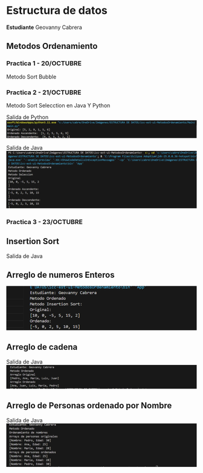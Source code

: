 
# Estructura de datos

**Estudiante** Geovanny Cabrera

## Metodos Ordenamiento

### Practica 1 - 20/OCTUBRE
Metodo Sort Bubble


### Practica 2 - 21/OCTUBRE
Metodo Sort Selecction en Java Y Python

Salida de Python
![alt text](assets/sortSelectionPy.png)


Salida de Java
![alt text](assets/sortSelectionJv.png)


### Practica 3 - 23/OCTUBRE
## Insertion Sort
Salida de Java 
## Arreglo de numeros Enteros
![alt text](<assets/InsertionSort(Cadena Numeros).png>)

## Arreglo de cadena
Salida de Java
![alt text](<assets/InsertionSort(Cadena Nombres).png>)

## Arreglo de Personas ordenado por Nombre
Salida de Java
![alt text](<assets/InsertionSort(Arreglo de Personas por Nombre).png>)




